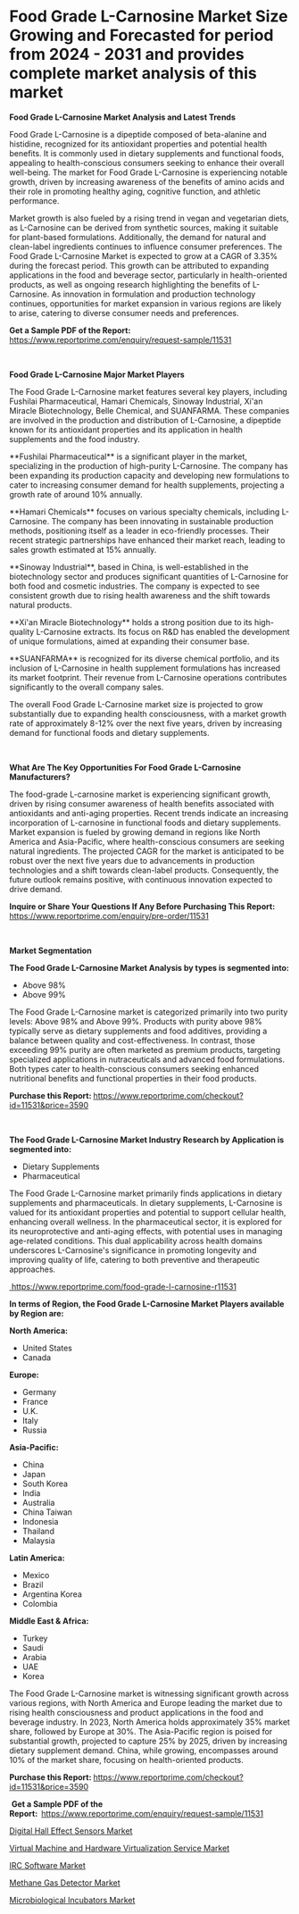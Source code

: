 <p><h1>Food Grade L-Carnosine Market Size Growing and Forecasted for period from 2024 - 2031 and provides complete market analysis of this market</h1></p><p><strong>Food Grade L-Carnosine Market Analysis and Latest Trends</strong></p>
<p><p>Food Grade L-Carnosine is a dipeptide composed of beta-alanine and histidine, recognized for its antioxidant properties and potential health benefits. It is commonly used in dietary supplements and functional foods, appealing to health-conscious consumers seeking to enhance their overall well-being. The market for Food Grade L-Carnosine is experiencing notable growth, driven by increasing awareness of the benefits of amino acids and their role in promoting healthy aging, cognitive function, and athletic performance.</p><p>Market growth is also fueled by a rising trend in vegan and vegetarian diets, as L-Carnosine can be derived from synthetic sources, making it suitable for plant-based formulations. Additionally, the demand for natural and clean-label ingredients continues to influence consumer preferences. The Food Grade L-Carnosine Market is expected to grow at a CAGR of 3.35% during the forecast period. This growth can be attributed to expanding applications in the food and beverage sector, particularly in health-oriented products, as well as ongoing research highlighting the benefits of L-Carnosine. As innovation in formulation and production technology continues, opportunities for market expansion in various regions are likely to arise, catering to diverse consumer needs and preferences.</p></p>
<p><strong>Get a Sample PDF of the Report:&nbsp;</strong> <a href="https://www.reportprime.com/enquiry/request-sample/11531?utm_campaign=950&utm_medium=2&utm_source=Github&utm_content=ia&utm_term=02122024&utm_id=food-grade-l-carnosine">https://www.reportprime.com/enquiry/request-sample/11531</a></p>
<p>&nbsp;</p>
<p><strong>Food Grade L-Carnosine Major Market Players</strong></p>
<p><p>The Food Grade L-Carnosine market features several key players, including Fushilai Pharmaceutical, Hamari Chemicals, Sinoway Industrial, Xi'an Miracle Biotechnology, Belle Chemical, and SUANFARMA. These companies are involved in the production and distribution of L-Carnosine, a dipeptide known for its antioxidant properties and its application in health supplements and the food industry.</p><p>**Fushilai Pharmaceutical** is a significant player in the market, specializing in the production of high-purity L-Carnosine. The company has been expanding its production capacity and developing new formulations to cater to increasing consumer demand for health supplements, projecting a growth rate of around 10% annually.</p><p>**Hamari Chemicals** focuses on various specialty chemicals, including L-Carnosine. The company has been innovating in sustainable production methods, positioning itself as a leader in eco-friendly processes. Their recent strategic partnerships have enhanced their market reach, leading to sales growth estimated at 15% annually.</p><p>**Sinoway Industrial**, based in China, is well-established in the biotechnology sector and produces significant quantities of L-Carnosine for both food and cosmetic industries. The company is expected to see consistent growth due to rising health awareness and the shift towards natural products.</p><p>**Xi'an Miracle Biotechnology** holds a strong position due to its high-quality L-Carnosine extracts. Its focus on R&D has enabled the development of unique formulations, aimed at expanding their consumer base.</p><p>**SUANFARMA** is recognized for its diverse chemical portfolio, and its inclusion of L-Carnosine in health supplement formulations has increased its market footprint. Their revenue from L-Carnosine operations contributes significantly to the overall company sales.</p><p>The overall Food Grade L-Carnosine market size is projected to grow substantially due to expanding health consciousness, with a market growth rate of approximately 8-12% over the next five years, driven by increasing demand for functional foods and dietary supplements.</p></p>
<p>&nbsp;</p>
<p><strong>What Are The Key Opportunities For Food Grade L-Carnosine Manufacturers?</strong></p>
<p><p>The food-grade L-carnosine market is experiencing significant growth, driven by rising consumer awareness of health benefits associated with antioxidants and anti-aging properties. Recent trends indicate an increasing incorporation of L-carnosine in functional foods and dietary supplements. Market expansion is fueled by growing demand in regions like North America and Asia-Pacific, where health-conscious consumers are seeking natural ingredients. The projected CAGR for the market is anticipated to be robust over the next five years due to advancements in production technologies and a shift towards clean-label products. Consequently, the future outlook remains positive, with continuous innovation expected to drive demand.</p></p>
<p><strong>Inquire or Share Your Questions If Any Before Purchasing This Report:</strong> <a href="https://www.reportprime.com/enquiry/pre-order/11531?utm_campaign=950&utm_medium=2&utm_source=Github&utm_content=ia&utm_term=02122024&utm_id=food-grade-l-carnosine">https://www.reportprime.com/enquiry/pre-order/11531</a></p>
<p>&nbsp;</p>
<p><strong>Market Segmentation</strong></p>
<p><strong>The Food Grade L-Carnosine Market Analysis by types is segmented into:</strong></p>
<p><ul><li>Above 98%</li><li>Above 99%</li></ul></p>
<p><p>The Food Grade L-Carnosine market is categorized primarily into two purity levels: Above 98% and Above 99%. Products with purity above 98% typically serve as dietary supplements and food additives, providing a balance between quality and cost-effectiveness. In contrast, those exceeding 99% purity are often marketed as premium products, targeting specialized applications in nutraceuticals and advanced food formulations. Both types cater to health-conscious consumers seeking enhanced nutritional benefits and functional properties in their food products.</p></p>
<p><strong>Purchase this Report:&nbsp;</strong><a href="https://www.reportprime.com/checkout?id=11531&price=3590&utm_campaign=950&utm_medium=2&utm_source=Github&utm_content=ia&utm_term=02122024&utm_id=food-grade-l-carnosine">https://www.reportprime.com/checkout?id=11531&price=3590</a></p>
<p>&nbsp;</p>
<p><strong>The Food Grade L-Carnosine Market Industry Research by Application is segmented into:</strong></p>
<p><ul><li>Dietary Supplements</li><li>Pharmaceutical</li></ul></p>
<p><p>The Food Grade L-Carnosine market primarily finds applications in dietary supplements and pharmaceuticals. In dietary supplements, L-Carnosine is valued for its antioxidant properties and potential to support cellular health, enhancing overall wellness. In the pharmaceutical sector, it is explored for its neuroprotective and anti-aging effects, with potential uses in managing age-related conditions. This dual applicability across health domains underscores L-Carnosine's significance in promoting longevity and improving quality of life, catering to both preventive and therapeutic approaches.</p></p>
<p><a href="https://www.reportprime.com/food-grade-l-carnosine-r11531?utm_campaign=950&utm_medium=2&utm_source=Github&utm_content=ia&utm_term=02122024&utm_id=food-grade-l-carnosine">&nbsp;https://www.reportprime.com/food-grade-l-carnosine-r11531</a></p>
<p><strong>In terms of Region, the Food Grade L-Carnosine Market Players available by Region are:</strong></p>
<p>
    <p> <strong> North America: </strong>
        <ul>
            <li>United States</li>
            <li>Canada</li>
        </ul>
        </p> 
    <p> <strong> Europe: </strong>
        <ul>
            <li>Germany</li>
            <li>France</li>
            <li>U.K.</li>
            <li>Italy</li>
            <li>Russia</li>
        </ul>
        </p> 
    <p> <strong> Asia-Pacific: </strong>
        <ul>
            <li>China</li>
            <li>Japan</li>
            <li>South Korea</li>
            <li>India</li>
            <li>Australia</li>
            <li>China Taiwan</li>
            <li>Indonesia</li>
            <li>Thailand</li>
            <li>Malaysia</li>
        </ul>
        </p> 
    <p> <strong> Latin America: </strong>
        <ul>
            <li>Mexico</li>
            <li>Brazil</li>
            <li>Argentina Korea</li>
            <li>Colombia</li>
        </ul>
        </p> 
    <p> <strong> Middle East & Africa: </strong>
        <ul>
            <li>Turkey</li>
            <li>Saudi</li>
            <li>Arabia</li>
            <li>UAE</li>
            <li>Korea</li>
        </ul>
    </p>
    </p>
<p><p>The Food Grade L-Carnosine market is witnessing significant growth across various regions, with North America and Europe leading the market due to rising health consciousness and product applications in the food and beverage industry. In 2023, North America holds approximately 35% market share, followed by Europe at 30%. The Asia-Pacific region is poised for substantial growth, projected to capture 25% by 2025, driven by increasing dietary supplement demand. China, while growing, encompasses around 10% of the market share, focusing on health-oriented products.</p></p>
<p><strong>Purchase this Report: </strong><a href="https://www.reportprime.com/checkout?id=11531&price=3590&utm_campaign=950&utm_medium=2&utm_source=Github&utm_content=ia&utm_term=02122024&utm_id=food-grade-l-carnosine">https://www.reportprime.com/checkout?id=11531&price=3590</a></p>
<p>&nbsp;<strong>Get a Sample PDF of the Report:&nbsp;&nbsp;</strong><a href="https://www.reportprime.com/enquiry/request-sample/11531?utm_campaign=950&utm_medium=2&utm_source=Github&utm_content=ia&utm_term=02122024&utm_id=food-grade-l-carnosine">https://www.reportprime.com/enquiry/request-sample/11531</a></p>
<p><strong></strong></p>
<p><p><a href="https://www.linkedin.com/pulse/digital-hall-effect-sensors-market-research-2024-2031-growth-jdv8e?utm_campaign=950&utm_medium=2&utm_source=Github&utm_content=ia&utm_term=02122024&utm_id=food-grade-l-carnosine">Digital Hall Effect Sensors Market</a></p><p><a href="https://issuu.com/reportprime-2/docs/virtual-machine-and-hardware-virtualization-servic?utm_campaign=950&utm_medium=2&utm_source=Github&utm_content=ia&utm_term=02122024&utm_id=food-grade-l-carnosine">Virtual Machine and Hardware Virtualization Service Market</a></p><p><a href="https://issuu.com/reportprime-2/docs/irc-software-market-size-2030.pptx?utm_campaign=950&utm_medium=2&utm_source=Github&utm_content=ia&utm_term=02122024&utm_id=food-grade-l-carnosine">IRC Software Market</a></p><p><a href="https://www.linkedin.com/pulse/forecast-of75-cagr-study-methane-gas-detector-market-analysis-kk4qe?utm_campaign=950&utm_medium=2&utm_source=Github&utm_content=ia&utm_term=02122024&utm_id=food-grade-l-carnosine">Methane Gas Detector Market</a></p><p><a href="https://www.linkedin.com/pulse/forecasting-microbiological-incubators-market-success-key-factors-ny71f?utm_campaign=950&utm_medium=2&utm_source=Github&utm_content=ia&utm_term=02122024&utm_id=food-grade-l-carnosine">Microbiological Incubators Market</a></p></p>